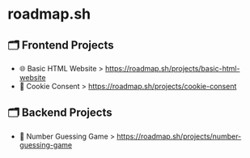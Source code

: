 # roadmap.sh

## 🗂️ Frontend Projects

- 🌐 Basic HTML Website > https://roadmap.sh/projects/basic-html-website
- 🍪 Cookie Consent > https://roadmap.sh/projects/cookie-consent

## 🗂️ Backend Projects

- 🔢 Number Guessing Game > https://roadmap.sh/projects/number-guessing-game
